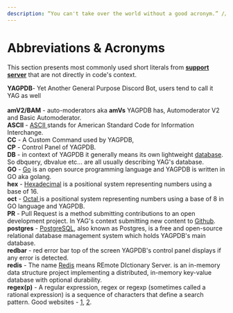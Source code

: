```yaml
---
description: “You can't take over the world without a good acronym.” // C.S. Woolley
---
```


# Abbreviations & Acronyms

This section presents most commonly used short literals from [**support server**](https://discord.gg/4udtcA5) that are not directly in code's context.

**YAGPDB**- Yet Another General Purpose Discord Bot, users tend to call it YAG as well\
\
**amV2/BAM** - auto-moderators aka **amVs** YAGPDB has, Automoderator V2 and Basic Automoderator.\
**ASCII** - [ASCII ](https://ascii.cl)stands for American Standard Code for Information Interchange.\
**CC** - A Custom Command used by YAGPDB,\
**CP** - Control Panel of YAGPDB.\
**DB** - in context of YAGPDB it generally means its own lightweight [database](https://docs.yagpdb.xyz/reference/templates#database). So dbquery, dbvalue etc... are all usually describing YAG's database.\
**GO** - [Go](https://golang.org) is an open source programming language and YAGPDB is written in GO aka golang.\
**hex** - [Hexadecimal](https://en.wikipedia.org/wiki/Hexadecimal) is a positional system representing numbers using a base of 16.\
**oct** - [Octal ](https://en.wikipedia.org/wiki/Octal#In\_computers)is a positional system representing numbers using a base of 8 in GO language and YAGPDB.\
**PR** - Pull Request is a method submitting contributions to an open development project. In YAG's context submitting new content to [Github](https://github.com/jonas747/yagpdb/).\
**postgres** - [PostgreSQL](https://www.postgresql.org), also known as Postgres, is a free and open-source relational database management system which holds YAGPDB's main database.\
**redbar** - red error bar top of the screen YAGPDB's control panel displays if any error is detected.\
**redis** - The name [Redis](https://github.com/antirez/redis) means REmote DIctionary Server. is an in-memory data structure project implementing a distributed, in-memory key-value database with optional durability.\
**regex(p)** - A regular expression, regex or regexp (sometimes called a rational expression) is a sequence of characters that define a search pattern. Good websites - [1](http://www.regular-expressions.info), [2](https://regex101.com/?flavor=golang).
